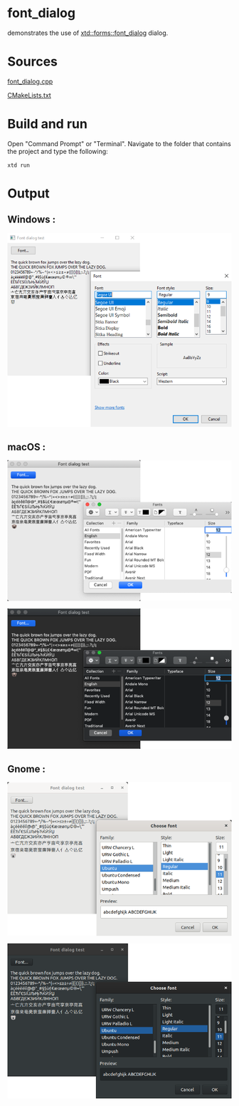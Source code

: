 # font_dialog

demonstrates the use of [xtd::forms::font_dialog](../../../src/xtd_forms/include/xtd/forms/font_dialog.hpp) dialog.

# Sources

[font_dialog.cpp](font_dialog.cpp)

[CMakeLists.txt](CMakeLists.txt)

# Build and run

Open "Command Prompt" or "Terminal". Navigate to the folder that contains the project and type the following:

```shell
xtd run
```

# Output

## Windows :

![Screenshot](../../../docs/pictures/examples/font_dialog_w.png)

## macOS :

![Screenshot](../../../docs/pictures/examples/font_dialog_m.png)

![Screenshot](../../../docs/pictures/examples/font_dialog_md.png)

## Gnome :

![Screenshot](../../../docs/pictures/examples/font_dialog_g.png)

![Screenshot](../../../docs/pictures/examples/font_dialog_gd.png)

